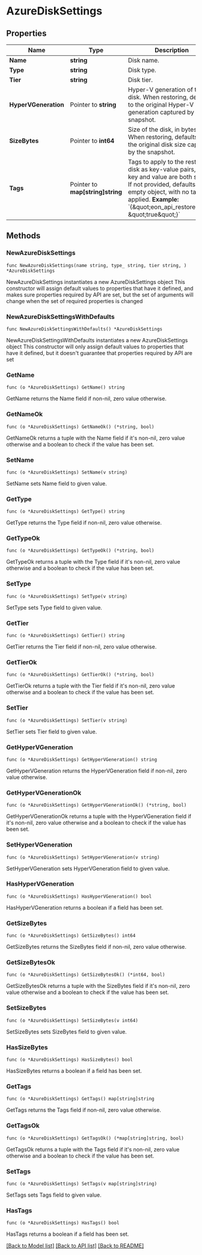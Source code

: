 # AzureDiskSettings

## Properties

Name | Type | Description | Notes
------------ | ------------- | ------------- | -------------
**Name** | **string** | Disk name. | 
**Type** | **string** | Disk type. | 
**Tier** | **string** | Disk tier. | 
**HyperVGeneration** | Pointer to **string** | Hyper-V generation of the disk. When restoring, defaults to the original Hyper-V generation captured by the snapshot.  | [optional] 
**SizeBytes** | Pointer to **int64** | Size of the disk, in bytes. When restoring, defaults to the original disk size captured by the snapshot.  | [optional] 
**Tags** | Pointer to **map[string]string** | Tags to apply to the restored disk as key-value pairs, where key and value are both strings. If not provided, defaults to an empty object, with no tags applied.  **Example:** &#x60;{\&quot;eon_api_restore\&quot;: \&quot;true\&quot;}&#x60;  | [optional] 

## Methods

### NewAzureDiskSettings

`func NewAzureDiskSettings(name string, type_ string, tier string, ) *AzureDiskSettings`

NewAzureDiskSettings instantiates a new AzureDiskSettings object
This constructor will assign default values to properties that have it defined,
and makes sure properties required by API are set, but the set of arguments
will change when the set of required properties is changed

### NewAzureDiskSettingsWithDefaults

`func NewAzureDiskSettingsWithDefaults() *AzureDiskSettings`

NewAzureDiskSettingsWithDefaults instantiates a new AzureDiskSettings object
This constructor will only assign default values to properties that have it defined,
but it doesn't guarantee that properties required by API are set

### GetName

`func (o *AzureDiskSettings) GetName() string`

GetName returns the Name field if non-nil, zero value otherwise.

### GetNameOk

`func (o *AzureDiskSettings) GetNameOk() (*string, bool)`

GetNameOk returns a tuple with the Name field if it's non-nil, zero value otherwise
and a boolean to check if the value has been set.

### SetName

`func (o *AzureDiskSettings) SetName(v string)`

SetName sets Name field to given value.


### GetType

`func (o *AzureDiskSettings) GetType() string`

GetType returns the Type field if non-nil, zero value otherwise.

### GetTypeOk

`func (o *AzureDiskSettings) GetTypeOk() (*string, bool)`

GetTypeOk returns a tuple with the Type field if it's non-nil, zero value otherwise
and a boolean to check if the value has been set.

### SetType

`func (o *AzureDiskSettings) SetType(v string)`

SetType sets Type field to given value.


### GetTier

`func (o *AzureDiskSettings) GetTier() string`

GetTier returns the Tier field if non-nil, zero value otherwise.

### GetTierOk

`func (o *AzureDiskSettings) GetTierOk() (*string, bool)`

GetTierOk returns a tuple with the Tier field if it's non-nil, zero value otherwise
and a boolean to check if the value has been set.

### SetTier

`func (o *AzureDiskSettings) SetTier(v string)`

SetTier sets Tier field to given value.


### GetHyperVGeneration

`func (o *AzureDiskSettings) GetHyperVGeneration() string`

GetHyperVGeneration returns the HyperVGeneration field if non-nil, zero value otherwise.

### GetHyperVGenerationOk

`func (o *AzureDiskSettings) GetHyperVGenerationOk() (*string, bool)`

GetHyperVGenerationOk returns a tuple with the HyperVGeneration field if it's non-nil, zero value otherwise
and a boolean to check if the value has been set.

### SetHyperVGeneration

`func (o *AzureDiskSettings) SetHyperVGeneration(v string)`

SetHyperVGeneration sets HyperVGeneration field to given value.

### HasHyperVGeneration

`func (o *AzureDiskSettings) HasHyperVGeneration() bool`

HasHyperVGeneration returns a boolean if a field has been set.

### GetSizeBytes

`func (o *AzureDiskSettings) GetSizeBytes() int64`

GetSizeBytes returns the SizeBytes field if non-nil, zero value otherwise.

### GetSizeBytesOk

`func (o *AzureDiskSettings) GetSizeBytesOk() (*int64, bool)`

GetSizeBytesOk returns a tuple with the SizeBytes field if it's non-nil, zero value otherwise
and a boolean to check if the value has been set.

### SetSizeBytes

`func (o *AzureDiskSettings) SetSizeBytes(v int64)`

SetSizeBytes sets SizeBytes field to given value.

### HasSizeBytes

`func (o *AzureDiskSettings) HasSizeBytes() bool`

HasSizeBytes returns a boolean if a field has been set.

### GetTags

`func (o *AzureDiskSettings) GetTags() map[string]string`

GetTags returns the Tags field if non-nil, zero value otherwise.

### GetTagsOk

`func (o *AzureDiskSettings) GetTagsOk() (*map[string]string, bool)`

GetTagsOk returns a tuple with the Tags field if it's non-nil, zero value otherwise
and a boolean to check if the value has been set.

### SetTags

`func (o *AzureDiskSettings) SetTags(v map[string]string)`

SetTags sets Tags field to given value.

### HasTags

`func (o *AzureDiskSettings) HasTags() bool`

HasTags returns a boolean if a field has been set.


[[Back to Model list]](../README.md#documentation-for-models) [[Back to API list]](../README.md#documentation-for-api-endpoints) [[Back to README]](../README.md)


